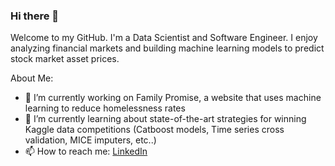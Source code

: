 ### Hi there 👋

Welcome to my GitHub. I'm a Data Scientist and Software Engineer. I enjoy analyzing financial markets and building machine learning models to predict stock market asset prices. 

About Me:

- 🔭 I’m currently working on Family Promise, a website that uses machine learning to reduce homelessness rates
- 🌱 I’m currently learning about state-of-the-art strategies for winning Kaggle data competitions (Catboost models, Time series cross validation, MICE imputers, etc..)
- 📫 How to reach me: [LinkedIn](https://www.linkedin.com/in/trevor-pedersen-9177b111a/)
